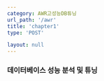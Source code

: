 ```yaml
---
category: AWR고성능DB튜닝
url_path: '/awr'
title: 'chapter1'
type: 'POST'

layout: null
---
```


### 데이터베이스 성능 분석 및 튜닝
